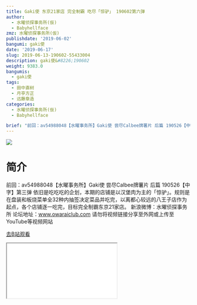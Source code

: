 ```yaml
---
title: Gaki使 东京21家店 完全制霸 吃尽「惊驴」 190602第六弹
author:
  - 水曜侦探事务所(仮)
  - Babyhellface
zmz: 水曜侦探事务所(仮)
publishdate: '2019-06-02'
bangumi: gaki使
date: '2019-06-17'
slug: 2019-06-13-190602-55433004
description: gaki使&#8226;190602
weight: 9383.0
bangumis:
  - gaki使
tags:
  - 田中直树
  - 月亭方正
  - 远藤章造
categories:
  - 水曜侦探事务所(仮)
  - Babyhellface

brief: "前回：av54988048【水曜事务所】Gaki使 尝尽Calbee牌薯片 后篇 190526【中字】第三弹 依旧是吃吃吃的企划，本期的店铺是以汉堡肉为主的「惊驴」。规则是在盘装和板烧菜单全32种内抽签决定菜品并吃完，以离都心较远的八王子店作为起点，各个店铺逐一吃完，目标完全制霸东京21家店。 新浪微博：水曜侦探事务所 论坛地址：www.owaraiclub.com 请勿将视频链接分享至外网或上传至YouTube等视频网站"
---
```

![](https://raw.githubusercontent.com/tcgriffith/owaraisite/master/static/tmpimg/71416c7d36accc77136efaf2d51931658caac126.jpg.480.jpg)
# 简介  
前回：av54988048【水曜事务所】Gaki使 尝尽Calbee牌薯片 后篇 190526【中字】第三弹
依旧是吃吃吃的企划，本期的店铺是以汉堡肉为主的「惊驴」。规则是在盘装和板烧菜单全32种内抽签决定菜品并吃完，以离都心较远的八王子店作为起点，各个店铺逐一吃完，目标完全制霸东京21家店。
新浪微博：水曜侦探事务所 论坛地址：www.owaraiclub.com
请勿将视频链接分享至外网或上传至YouTube等视频网站  

[去B站观看](https://www.bilibili.com/video/av55433004/)
<div class ="resp-container"><iframe class="testiframe" src="//player.bilibili.com/player.html?aid=55433004"", scrolling="no", allowfullscreen="true" > </iframe></div> 

